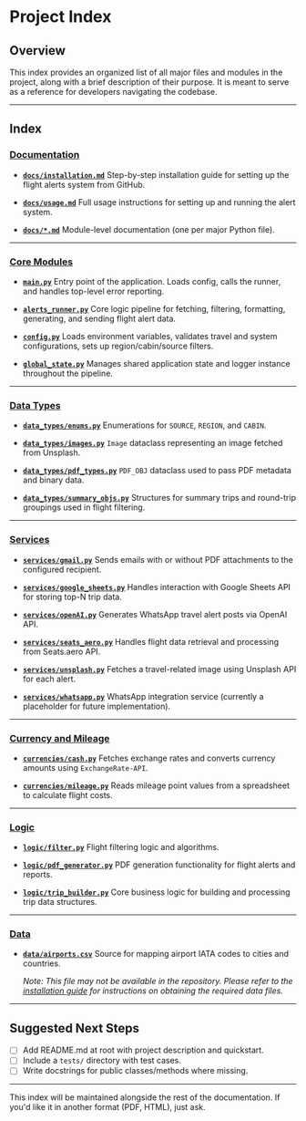 # Project Index

## Overview

This index provides an organized list of all major files and modules in the project, along with a brief description of their purpose. It is meant to serve as a reference for developers navigating the codebase.

---

## Index

### [Documentation](../docs/)

* **[`docs/installation.md`](./installation.md)**
  Step-by-step installation guide for setting up the flight alerts system from GitHub.

* **[`docs/usage.md`](./usage.md)**
  Full usage instructions for setting up and running the alert system.

* **[`docs/*.md`](../docs/)**
  Module-level documentation (one per major Python file).

---

### [Core Modules](../src/)

* **[`main.py`](./src/main.md)**
  Entry point of the application. Loads config, calls the runner, and handles top-level error reporting.

* **[`alerts_runner.py`](./src/alerts_runner.md)**
  Core logic pipeline for fetching, filtering, formatting, generating, and sending flight alert data.

* **[`config.py`](./src/config.md)**
  Loads environment variables, validates travel and system configurations, sets up region/cabin/source filters.

* **[`global_state.py`](./src/global_state.md)**
  Manages shared application state and logger instance throughout the pipeline.

---

### [Data Types](../src/data_types/)

* **[`data_types/enums.py`](./src/data_types/enums.md)**
  Enumerations for `SOURCE`, `REGION`, and `CABIN`.

* **[`data_types/images.py`](./src/data_types/images.md)**
  `Image` dataclass representing an image fetched from Unsplash.

* **[`data_types/pdf_types.py`](./src/data_types/pdf_types.md)**
  `PDF_OBJ` dataclass used to pass PDF metadata and binary data.

* **[`data_types/summary_objs.py`](./src/data_types/summary_objs.md)**
  Structures for summary trips and round-trip groupings used in flight filtering.

---

### [Services](../src/services/)

* **[`services/gmail.py`](./src/services/gmail.md)**
  Sends emails with or without PDF attachments to the configured recipient.

* **[`services/google_sheets.py`](./src/services/google_sheets.md)**
  Handles interaction with Google Sheets API for storing top-N trip data.

* **[`services/openAI.py`](./src/services/openAI.md)**
  Generates WhatsApp travel alert posts via OpenAI API.

* **[`services/seats_aero.py`](./src/services/seats_aero.md)**
  Handles flight data retrieval and processing from Seats.aero API.

* **[`services/unsplash.py`](./src/services/unsplash.md)**
  Fetches a travel-related image using Unsplash API for each alert.

* **[`services/whatsapp.py`](./src/services/whatsapp.md)**
  WhatsApp integration service (currently a placeholder for future implementation).

---

### [Currency and Mileage](../src/currencies/)

* **[`currencies/cash.py`](./src/currencies/cash.md)**
  Fetches exchange rates and converts currency amounts using `ExchangeRate-API`.

* **[`currencies/mileage.py`](./src/currencies/mileage.md)**
  Reads mileage point values from a spreadsheet to calculate flight costs.

---

### [Logic](../src/logic/)

* **[`logic/filter.py`](./src/logic/filter.md)**
  Flight filtering logic and algorithms.

* **[`logic/pdf_generator.py`](./src/logic/pdf_generator.md)**
  PDF generation functionality for flight alerts and reports.

* **[`logic/trip_builder.py`](./src/logic/trip_builder.md)**
  Core business logic for building and processing trip data structures.

---

### [Data](../data/)

* **[`data/airports.csv`](../data/airports.csv)**
  Source for mapping airport IATA codes to cities and countries.
  
  *Note: This file may not be available in the repository. Please refer to the [installation guide](./installation.md) for instructions on obtaining the required data files.*

---

## Suggested Next Steps

* [ ] Add README.md at root with project description and quickstart.
* [ ] Include a `tests/` directory with test cases.
* [ ] Write docstrings for public classes/methods where missing.

---

This index will be maintained alongside the rest of the documentation. If you'd like it in another format (PDF, HTML), just ask.
